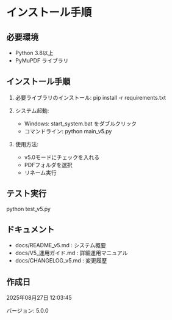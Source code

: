 # インストール手順

## 必要環境
- Python 3.8以上
- PyMuPDF ライブラリ

## インストール手順
1. 必要ライブラリのインストール:
   pip install -r requirements.txt

2. システム起動:
   - Windows: start_system.bat をダブルクリック
   - コマンドライン: python main_v5.py

3. 使用方法:
   - v5.0モードにチェックを入れる
   - PDFフォルダを選択
   - リネーム実行

## テスト実行
python test_v5.py

## ドキュメント
- docs/README_v5.md : システム概要
- docs/V5_運用ガイド.md : 詳細運用マニュアル
- docs/CHANGELOG_v5.md : 変更履歴

## 作成日
2025年08月27日 12:03:45

バージョン: 5.0.0
